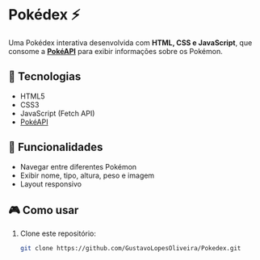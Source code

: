 # Pokédex ⚡

Uma Pokédex interativa desenvolvida com **HTML, CSS e JavaScript**, que consome a **[PokéAPI](https://pokeapi.co/)** para exibir informações sobre os Pokémon.

## 🚀 Tecnologias
- HTML5  
- CSS3  
- JavaScript (Fetch API)  
- [PokéAPI](https://pokeapi.co/)  

## 📌 Funcionalidades
- Navegar entre diferentes Pokémon  
- Exibir nome, tipo, altura, peso e imagem  
- Layout responsivo  

## 🎮 Como usar
1. Clone este repositório:
   ```bash
   git clone https://github.com/GustavoLopesOliveira/Pokedex.git
